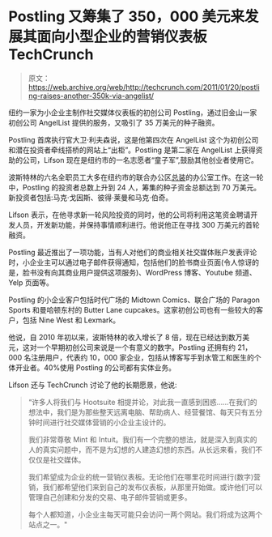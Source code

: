# Postling 又筹集了 350，000 美元来发展其面向小型企业的营销仪表板 TechCrunch

> 原文：<https://web.archive.org/web/http://techcrunch.com/2011/01/20/postling-raises-another-350k-via-angelist/>

纽约一家为小企业主制作社交媒体仪表板的初创公司 Postling，通过旧金山一家初创公司 AngelList 提供的服务，又吸引了 35 万美元的种子融资。

Postling 首席执行官大卫·利夫森说，这是他第四次在 AngelList 这个为初创公司和潜在投资者牵线搭桥的网站上“出柜”。Postling 是第二家在 AngelList 上获得资助的公司，Lifson 现在是纽约市的一名志愿者“童子军”,鼓励其他创业者使用它。

波斯特林的六名全职员工大多在纽约市的联合办公区[总装](https://web.archive.org/web/20230202232401/http://generalassemb.ly/)的办公室工作。在这一轮中，Postling 的投资者总数上升到 24 人，筹集的种子资金总额达到 70 万美元。新投资者包括:马克·戈因斯、彼得·莱曼和马克·伯奇。

Lifson 表示，在他寻求新一轮风险投资的同时，他的公司将利用这笔资金聘请开发人员，开发新功能，并保持事情顺利进行。他说他正在寻找 300 万美元的首轮融资。

Postling 最近推出了一项功能，当有人对他们的商业相关社交媒体账户发表评论时，小企业主可以通过电子邮件获得通知，包括他们的脸书商业页面(令人惊讶的是，脸书没有向其商业用户提供这项服务)、WordPress 博客、Youtube 频道、Yelp 页面等。

Postling 的小企业客户包括时代广场的 Midtown Comics、联合广场的 Paragon Sports 和曼哈顿东村的 Butter Lane cupcakes。这家初创公司也有一些较大的客户，包括 Nine West 和 Lexmark。

他说，自 2010 年初以来，波斯特林的收入增长了 8 倍，现在已经达到数万美元，这对一个早期初创公司来说是一个有意义的数字。Postling 还拥有约 21，000 名注册用户，代表约 10，000 家企业，包括从博客写手到水管工和医生的个体开业者。40%使用 Postling 的公司都有实体业务。

Lifson 还与 TechCrunch 讨论了他的长期愿景，他说:

> “许多人将我们与 Hootsuite 相提并论，对此我一直感到困惑……在我们的想法中，我们是为那些整天远离电脑、帮助病人、经营餐馆、每天只有五分钟时间进行社交媒体营销的小企业主设计的。
> 
> 我们非常尊敬 Mint 和 Intuit。我们有一个完整的想法，就是深入到真实的人的真实问题中，而不是为幻想的人建造幻想的东西。从长远来看，我们不仅仅是社交媒体。
> 
> 我们希望成为企业的统一营销仪表板。无论他们在哪里花时间进行(数字)营销，我们都希望他们来到自己的发布仪表板，从那里开始做。或许他们可以管理自己创建和分发的交易、电子邮件营销或更多。
> 
> 每个人都知道，小企业主每天可能只会访问一两个网站。我们将成为这两个站点之一。"